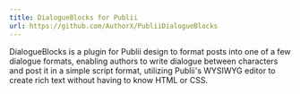 ```yaml
---
title: DialogueBlocks for Publii
url: https://github.com/AuthorX/PubliiDialogueBlocks
---
```


DialogueBlocks is a plugin for Publii design to format posts into one of a few dialogue formats, enabling authors to write dialogue between characters and post it in a simple script format, utilizing Publii's WYSIWYG editor to create rich text without having to know HTML or CSS.